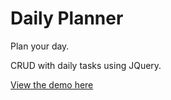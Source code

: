 # Daily Planner
Plan your day. 

CRUD with daily tasks using JQuery.

[View the demo here](https://ashishpreeti.github.io/DailyPlanner/ "Daily Planner Demo Page")
